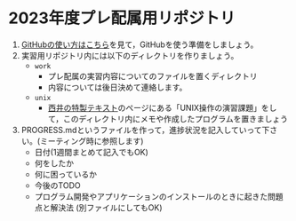 # 2023年度プレ配属用リポジトリ

1. [GitHubの使い方はこちら](GitHub-Intro.md)を見て，GitHubを使う準備をしましょう。
2. 実習用リポジトリ内には以下のディレクトリを作りましょう。
	- `work`
		- プレ配属の実習内容についてのファイルを置くディレクトリ
        - 内容については後日決めて連絡します。
	- `unix`
		- [西井の特製テキスト](http://bcl.sci.yamaguchi-u.ac.jp/~jun/misc/texts/)のページにある「UNIX操作の演習課題」をして，このディレクトリ内にメモや作成したプログラムを置きましょう
3. PROGRESS.mdというファイルを作って，進捗状況を記入していって下さい。(ミーティング時に参照します)
	- 日付(1週間まとめて記入でもOK)
	- 何をしたか
	- 何に困っているか
	- 今後のTODO
	- プログラム開発やアプリケーションのインストールのときに起きた問題点と解決法 (別ファイルにしてもOK)
